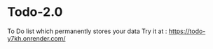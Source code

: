 # Todo-2.0
To Do list which permanently stores your data 
Try it at : https://todo-y7kh.onrender.com/
